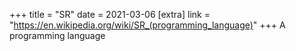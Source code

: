 +++
title = "SR"
date = 2021-03-06
[extra]
link = "https://en.wikipedia.org/wiki/SR_(programming_language)"
+++
A programming language

